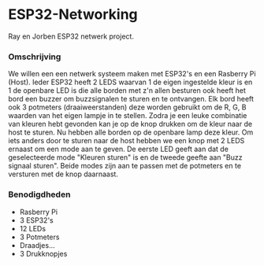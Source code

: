 # ESP32-Networking
Ray en Jorben ESP32 netwerk project.

### Omschrijving
We willen een een netwerk systeem maken met ESP32's en een Rasberry Pi (Host). Ieder ESP32 heeft 2 LEDS waarvan 1 de eigen ingestelde kleur is en 1 de openbare LED is die alle borden met z'n allen besturen ook heeft het bord een buzzer om buzzsignalen te sturen en te ontvangen. Elk bord heeft ook 3 potmeters (draaiweerstanden) deze worden gebruikt om de R, G, B waarden van het eigen lampje in te stellen. Zodra je een leuke combinatie van kleuren hebt gevonden kan je op de knop drukken om de kleur naar de host te sturen. Nu hebben alle borden op de openbare lamp deze kleur. Om iets anders door te sturen naar de host hebben we een knop met 2 LEDS ernaast om een mode aan te geven. De eerste LED geeft aan dat de geselecteerde mode "Kleuren sturen" is en de tweede geefte aan "Buzz signaal sturen". Beide modes zijn aan te passen met de potmeters en te versturen met de knop daarnaast.

### Benodigdheden
- Rasberry Pi
- 3 ESP32's
- 12 LEDs
- 3 Potmeters
- Draadjes...
- 3 Drukknopjes
